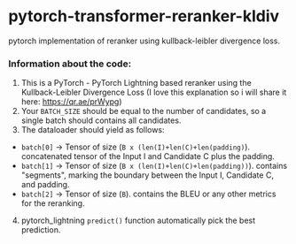 # pytorch-transformer-reranker-kldiv
pytorch implementation of reranker using kullback-leibler divergence loss.

### Information about the code:

1. This is a PyTorch - PyTorch Lightning based reranker using the Kullback-Leibler Divergence Loss (I love this explanation so i will share it here: https://qr.ae/prWypg)
2. Your `BATCH_SIZE` should be equal to the number of candidates, so a single batch should contains all candidates.
3. The dataloader should yield as follows: 
  - `batch[0]` -> Tensor of size (`B x (len(I)+len(C)+len(padding)`). concatenated tensor of the Input I and Candidate C plus the padding. 
  - `batch[1]` -> Tensor of size (`B x (len(I)+len(C)+len(padding))`). contains "segments", marking the boundary between the Input I, Candidate C, and padding. 
  - `batch[2]` -> Tensor of size (`B`). contains the BLEU or any other metrics for the reranking.
4. pytorch_lightning `predict()` function automatically pick the best prediction.
